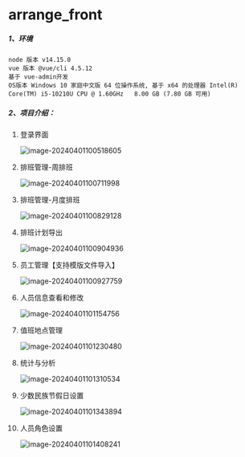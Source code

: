 # arrange_front

##### 1、环境

~~~shell
node 版本 v14.15.0
vue 版本 @vue/cli 4.5.12
基于 vue-admin开发
OS版本 Windows 10 家庭中文版 64 位操作系统, 基于 x64 的处理器 Intel(R) Core(TM) i5-10210U CPU @ 1.60GHz   8.00 GB (7.80 GB 可用)
~~~

##### 2、项目介绍：

1. 登录界面

   ![image-20240401100518605](C:\Users\71478\AppData\Roaming\Typora\typora-user-images\image-20240401100518605.png)

2. 排班管理-周排班

   ![image-20240401100711998](C:\Users\71478\AppData\Roaming\Typora\typora-user-images\image-20240401100711998.png)

3. 排班管理-月度排班

   ![image-20240401100829128](C:\Users\71478\AppData\Roaming\Typora\typora-user-images\image-20240401100829128.png)

4. 排班计划导出

   ![image-20240401100904936](C:\Users\71478\AppData\Roaming\Typora\typora-user-images\image-20240401100904936.png)

5. 员工管理【支持模版文件导入】

   ![image-20240401100927759](C:\Users\71478\AppData\Roaming\Typora\typora-user-images\image-20240401100927759.png)

6. 人员信息查看和修改

   ![image-20240401101154756](C:\Users\71478\AppData\Roaming\Typora\typora-user-images\image-20240401101154756.png)

7. 值班地点管理

   ![image-20240401101230480](C:\Users\71478\AppData\Roaming\Typora\typora-user-images\image-20240401101230480.png)

8. 统计与分析

   ![image-20240401101310534](C:\Users\71478\AppData\Roaming\Typora\typora-user-images\image-20240401101310534.png)

9. 少数民族节假日设置

   ![image-20240401101343894](C:\Users\71478\AppData\Roaming\Typora\typora-user-images\image-20240401101343894.png)

10. 人员角色设置

    ![image-20240401101408241](C:\Users\71478\AppData\Roaming\Typora\typora-user-images\image-20240401101408241.png)